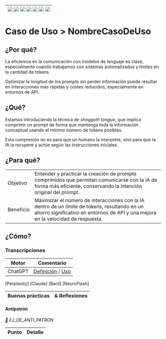 <div align=right>

|[![](https://img.shields.io/badge/-Inicio-FFF?style=flat&logo=Emlakjet&logoColor=black)](/README.md) [![](https://img.shields.io/badge/-Introducción-FFF?style=flat)](/documentos/intro.md) [![](https://img.shields.io/badge/-Panorámica-FFF?style=flat)](/documentos/panorámica.md) [![](https://img.shields.io/badge/-Prompts-FFF?style=flat)](/documentos/prompts/README.md) [![](https://img.shields.io/badge/-Ingeniería_de_prompts-FFF?style=flat)](/documentos/ingenieriaDePrompts/README.md) [![](https://img.shields.io/badge/-Patrones-FFF?style=flat)](/documentos/ingenieriaDePrompts/patrones/README.md) [![](https://img.shields.io/badge/-Casos_de_uso-FFF?style=flat)](/documentos/casosDeUso/README.md)|
|-|

</div>

# Caso de Uso > NombreCasoDeUso

## ¿Por qué?

La eficiencia en la comunicación con modelos de lenguaje es clave, especialmente cuando trabajamos con sistemas automatizados y límites en la cantidad de tokens.

Optimizar la longitud de los prompts sin perder información puede resultar en interacciones más rápidas y costes reducidos, especialmente en entornos de API.

## ¿Qué?

Estamos introduciendo la técnica de *shoggoth tongue*, que implica comprimir un prompt de forma que mantenga toda la información conceptual usando el mínimo número de tokens posibles.

Esta compresión no es para que un humano la interprete, sino para que la IA la recupere y actúe según las instrucciones iniciales.

## ¿Para qué?

| | |
|-|-|
Objetivo|Entender y practicar la creación de prompts comprimidos que permitan comunicarse con la IA de forma más eficiente, conservando la intención original del prompt.
Beneficio|Maximizar el número de interacciones con la IA dentro de un límite de tokens, resultando en un ahorro significativo en entornos de API y una mejora en la velocidad de respuesta.

## ¿Cómo?

### Transcripciones

|Motor|Comentario|
|-|-|
ChatGPT|[Definición](https://chat.openai.com/share/9b269f73-1bff-487c-bce8-24bd7d12860a) / [Uso](https://chat.openai.com/share/0891c589-c61d-42e8-be85-7463107f68a2)
[Perplexity]
[Claude]
[Bard]
[NeuroFlash]

|Buenas prácticas|& Reflexiones
|-|-|

#### Antipatrón

*[:link:]() EJ_DE_ANTI_PATRON*

|Punto|Detalle|
|-|-|
